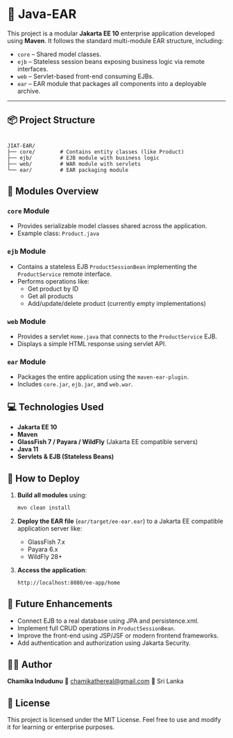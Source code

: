 # 🚀 Java-EAR

This project is a modular **Jakarta EE 10** enterprise application developed using **Maven**. It follows the standard multi-module EAR structure, including:

- `core` – Shared model classes.
- `ejb` – Stateless session beans exposing business logic via remote interfaces.
- `web` – Servlet-based front-end consuming EJBs.
- `ear` – EAR module that packages all components into a deployable archive.
  
---

## 📦 Project Structure

```

JIAT-EAR/
├── core/        # Contains entity classes (like Product)
├── ejb/         # EJB module with business logic
├── web/         # WAR module with servlets
└── ear/         # EAR packaging module

````

## 🧱 Modules Overview

### `core` Module

- Provides serializable model classes shared across the application.
- Example class: `Product.java`

### `ejb` Module

- Contains a stateless EJB `ProductSessionBean` implementing the `ProductService` remote interface.
- Performs operations like:
  - Get product by ID
  - Get all products
  - Add/update/delete product (currently empty implementations)

### `web` Module

- Provides a servlet `Home.java` that connects to the `ProductService` EJB.
- Displays a simple HTML response using servlet API.

### `ear` Module

- Packages the entire application using the `maven-ear-plugin`.
- Includes `core.jar`, `ejb.jar`, and `web.war`.

## 💻 Technologies Used

- **Jakarta EE 10**
- **Maven**
- **GlassFish 7 / Payara / WildFly** (Jakarta EE compatible servers)
- **Java 11**
- **Servlets & EJB (Stateless Beans)**

## 🚀 How to Deploy

1. **Build all modules** using:
   ```bash
   mvn clean install

2. **Deploy the EAR file** (`ear/target/ee-ear.ear`) to a Jakarta EE compatible application server like:

   * GlassFish 7.x
   * Payara 6.x
   * WildFly 28+

3. **Access the application**:

   ```
   http://localhost:8080/ee-app/home
   ```

## 🔧 Future Enhancements

* Connect EJB to a real database using JPA and persistence.xml.
* Implement full CRUD operations in `ProductSessionBean`.
* Improve the front-end using JSP/JSF or modern frontend frameworks.
* Add authentication and authorization using Jakarta Security.

## 👨‍💻 Author

**Chamika Indudunu**
📧 [chamikathereal@gmail.com](mailto:chamikathereal@gmail.com)
📍 Sri Lanka

## 📁 License

This project is licensed under the MIT License. Feel free to use and modify it for learning or enterprise purposes.




